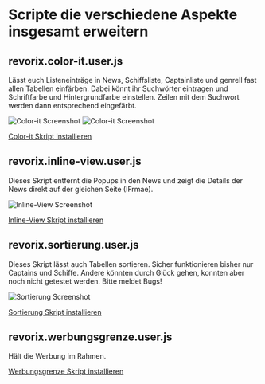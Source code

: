 # Scripte die verschiedene Aspekte insgesamt erweitern

## revorix.color-it.user.js
Lässt euch Listeneinträge in News, Schiffsliste, Captainliste und genrell fast allen Tabellen einfärben.
Dabei könnt ihr Suchwörter eintragen und Schriftfarbe und Hintergrundfarbe einstellen.
Zeilen mit dem Suchwort werden dann entsprechend eingefärbt.

![Color-it Screenshot](../_images/color-it.png)
![Color-it Screenshot](../_images/color-it2.png)

[Color-it Skript installieren](https://github.com/tpummer/gm-revorix/raw/master/general/revorix.color-it.user.js)

## revorix.inline-view.user.js
Dieses Skript entfernt die Popups in den News und zeigt die Details der News direkt auf der gleichen Seite (IFrmae).

![Inline-View Screenshot](../_images/inline.png)

[Inline-View Skript installieren](https://github.com/tpummer/gm-revorix/raw/master/general/revorix.inline.user.js)

## revorix.sortierung.user.js
Dieses Skript lässt auch Tabellen sortieren. Sicher funktionieren bisher nur Captains und Schiffe. Andere könnten durch Glück gehen, konnten aber noch nicht getestet werden. Bitte meldet Bugs!

![Sortierung Screenshot](../_images/sortierung.png)

[Sortierung Skript installieren](https://github.com/tpummer/gm-revorix/raw/master/general/revorix.sortierung.user.js)

## revorix.werbungsgrenze.user.js
Hält die Werbung im Rahmen.

[Werbungsgrenze Skript installieren](https://github.com/tpummer/gm-revorix/raw/master/general/werbungsgrenze.user.js)